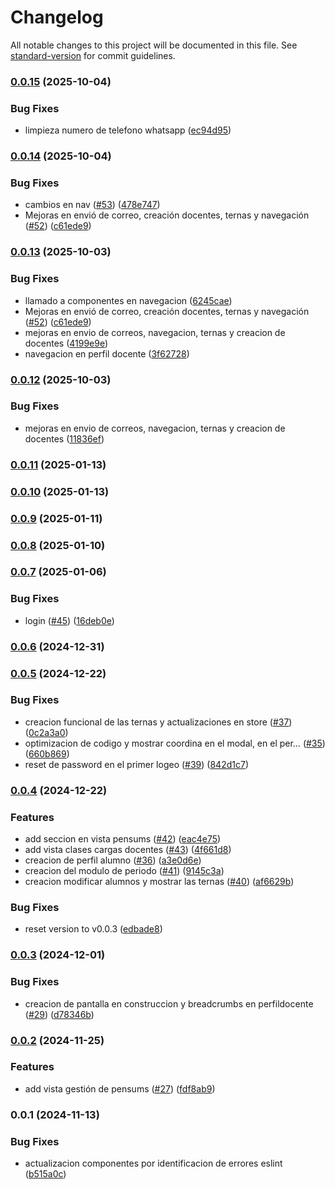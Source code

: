 # Changelog

All notable changes to this project will be documented in this file. See [standard-version](https://github.com/conventional-changelog/standard-version) for commit guidelines.

### [0.0.15](https://github.com/UNICAH-ICC-SAP/GestionPracticasWeb/compare/v0.0.14...v0.0.15) (2025-10-04)


### Bug Fixes

* limpieza numero de telefono whatsapp ([ec94d95](https://github.com/UNICAH-ICC-SAP/GestionPracticasWeb/commit/ec94d9582dba310deaeee1e931a4b2806dfbeb2a))

### [0.0.14](https://github.com/UNICAH-ICC-SAP/GestionPracticasWeb/compare/v0.0.11...v0.0.14) (2025-10-04)


### Bug Fixes

* cambios en nav ([#53](https://github.com/UNICAH-ICC-SAP/GestionPracticasWeb/issues/53)) ([478e747](https://github.com/UNICAH-ICC-SAP/GestionPracticasWeb/commit/478e747edb42a2ede890159fe9d0d2334379403e))
* Mejoras en envió de correo, creación docentes, ternas y navegación ([#52](https://github.com/UNICAH-ICC-SAP/GestionPracticasWeb/issues/52)) ([c61ede9](https://github.com/UNICAH-ICC-SAP/GestionPracticasWeb/commit/c61ede90f4a61cfd93d30cd6410694fef06631dd))

### [0.0.13](https://github.com/UNICAH-ICC-SAP/GestionPracticasWeb/compare/v0.0.11...v0.0.13) (2025-10-03)


### Bug Fixes

* llamado a componentes en navegacion ([6245cae](https://github.com/UNICAH-ICC-SAP/GestionPracticasWeb/commit/6245cae5b13a4fb6e466651864d2807004f8b021))
* Mejoras en envió de correo, creación docentes, ternas y navegación ([#52](https://github.com/UNICAH-ICC-SAP/GestionPracticasWeb/issues/52)) ([c61ede9](https://github.com/UNICAH-ICC-SAP/GestionPracticasWeb/commit/c61ede90f4a61cfd93d30cd6410694fef06631dd))
* mejoras en envio de correos, navegacion, ternas y creacion de docentes ([4199e9e](https://github.com/UNICAH-ICC-SAP/GestionPracticasWeb/commit/4199e9e6fdf2b1cca08750b871bffc3f400aada7))
* navegacion en perfil docente ([3f62728](https://github.com/UNICAH-ICC-SAP/GestionPracticasWeb/commit/3f62728d7242f09aef732deae823f4609661f107))

### [0.0.12](https://github.com/UNICAH-ICC-SAP/GestionPracticasWeb/compare/v0.0.11...v0.0.12) (2025-10-03)


### Bug Fixes

* mejoras en envio de correos, navegacion, ternas y creacion de docentes ([11836ef](https://github.com/UNICAH-ICC-SAP/GestionPracticasWeb/commit/11836ef4463fdc0ba36abbd9ec14712fdc4950ef))

### [0.0.11](https://github.com/UNICAH-ICC-SAP/GestionPracticasWeb/compare/v0.0.10...v0.0.11) (2025-01-13)

### [0.0.10](https://github.com/UNICAH-ICC-SAP/GestionPracticasWeb/compare/v0.0.9...v0.0.10) (2025-01-13)

### [0.0.9](https://github.com/UNICAH-ICC-SAP/GestionPracticasWeb/compare/v0.0.8...v0.0.9) (2025-01-11)

### [0.0.8](https://github.com/UNICAH-ICC-SAP/GestionPracticasWeb/compare/v0.0.7...v0.0.8) (2025-01-10)

### [0.0.7](https://github.com/UNICAH-ICC-SAP/GestionPracticasWeb/compare/v0.0.6...v0.0.7) (2025-01-06)


### Bug Fixes

* login ([#45](https://github.com/UNICAH-ICC-SAP/GestionPracticasWeb/issues/45)) ([16deb0e](https://github.com/UNICAH-ICC-SAP/GestionPracticasWeb/commit/16deb0e656ab6c1491f9fdeca8ab57baef14e349))

### [0.0.6](https://github.com/UNICAH-ICC-SAP/GestionPracticasWeb/compare/v0.0.5...v0.0.6) (2024-12-31)

### [0.0.5](https://github.com/UNICAH-ICC-SAP/GestionPracticasWeb/compare/v0.0.4...v0.0.5) (2024-12-22)


### Bug Fixes

* creacion funcional de las ternas y actualizaciones en store ([#37](https://github.com/UNICAH-ICC-SAP/GestionPracticasWeb/issues/37)) ([0c2a3a0](https://github.com/UNICAH-ICC-SAP/GestionPracticasWeb/commit/0c2a3a064b10549f8730992ec427cf5230a0a0ac))
* optimizacion de codigo y mostrar coordina en el modal, en el per… ([#35](https://github.com/UNICAH-ICC-SAP/GestionPracticasWeb/issues/35)) ([660b869](https://github.com/UNICAH-ICC-SAP/GestionPracticasWeb/commit/660b869d9d2a79494782d93a8d19e9efa93be3c8))
* reset de password en el primer logeo ([#39](https://github.com/UNICAH-ICC-SAP/GestionPracticasWeb/issues/39)) ([842d1c7](https://github.com/UNICAH-ICC-SAP/GestionPracticasWeb/commit/842d1c74a7ceceac0dae963f9f2b257c0d054a50))

### [0.0.4](https://github.com/UNICAH-ICC-SAP/GestionPracticasWeb/compare/v0.0.3...v0.0.4) (2024-12-22)


### Features

* add seccion en vista pensums ([#42](https://github.com/UNICAH-ICC-SAP/GestionPracticasWeb/issues/42)) ([eac4e75](https://github.com/UNICAH-ICC-SAP/GestionPracticasWeb/commit/eac4e75914658dbe9970eb7ed6a914163cf6dc3b))
* add vista clases cargas docentes ([#43](https://github.com/UNICAH-ICC-SAP/GestionPracticasWeb/issues/43)) ([4f661d8](https://github.com/UNICAH-ICC-SAP/GestionPracticasWeb/commit/4f661d89c61af0818c8ca47a7ec58ed3c8b957c9))
* creacion de perfil alumno ([#36](https://github.com/UNICAH-ICC-SAP/GestionPracticasWeb/issues/36)) ([a3e0d6e](https://github.com/UNICAH-ICC-SAP/GestionPracticasWeb/commit/a3e0d6efcf3540179e086be2981adc7c1e25ad97))
* creacion del modulo de periodo ([#41](https://github.com/UNICAH-ICC-SAP/GestionPracticasWeb/issues/41)) ([9145c3a](https://github.com/UNICAH-ICC-SAP/GestionPracticasWeb/commit/9145c3a3cf58dd927ea5bf2db3833fad5f0f3456))
* creacion modificar alumnos y mostrar las ternas ([#40](https://github.com/UNICAH-ICC-SAP/GestionPracticasWeb/issues/40)) ([af6629b](https://github.com/UNICAH-ICC-SAP/GestionPracticasWeb/commit/af6629b8d33483c38c3a8f708eb4ee647013edab))


### Bug Fixes

* reset version to v0.0.3 ([edbade8](https://github.com/UNICAH-ICC-SAP/GestionPracticasWeb/commit/edbade836fc3a541d4d23ade946a80cffbf24252))

### [0.0.3](https://github.com/Acalix-unicah/Web/compare/v0.0.2...v0.0.3) (2024-12-01)


### Bug Fixes

* creacion de pantalla en construccion y breadcrumbs en perfildocente ([#29](https://github.com/Acalix-unicah/Web/issues/29)) ([d78346b](https://github.com/Acalix-unicah/Web/commit/d78346b2227bde4acd4dfeb73b54b75ce7028c4f))

### [0.0.2](https://github.com/Acalix-unicah/Web/compare/v0.0.1...v0.0.2) (2024-11-25)


### Features

* add vista gestión de pensums ([#27](https://github.com/Acalix-unicah/Web/issues/27)) ([fdf8ab9](https://github.com/Acalix-unicah/Web/commit/fdf8ab96483e144d24106039750bc9c052233523))

### 0.0.1 (2024-11-13)


### Bug Fixes

* actualizacion componentes por identificacion de errores eslint ([b515a0c](https://github.com/Acalix-unicah/Web/commit/b515a0c696ed6dcca32f9f8e85405031765dcdc3))
